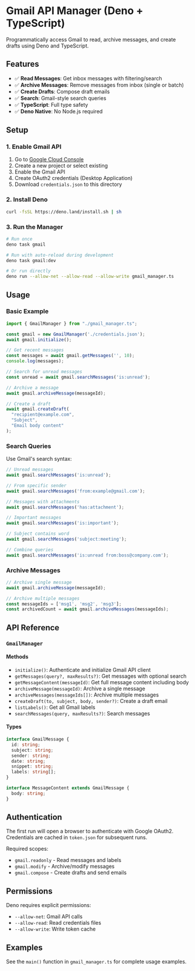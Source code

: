 # Gmail API Manager (Deno + TypeScript)

Programmatically access Gmail to read, archive messages, and create drafts using Deno and TypeScript.

## Features

- ✅ **Read Messages**: Get inbox messages with filtering/search
- ✅ **Archive Messages**: Remove messages from inbox (single or batch)
- ✅ **Create Drafts**: Compose draft emails
- ✅ **Search**: Gmail-style search queries
- ✅ **TypeScript**: Full type safety
- ✅ **Deno Native**: No Node.js required

## Setup

### 1. Enable Gmail API

1. Go to [Google Cloud Console](https://console.cloud.google.com/)
2. Create a new project or select existing
3. Enable the Gmail API
4. Create OAuth2 credentials (Desktop Application)
5. Download `credentials.json` to this directory

### 2. Install Deno

```bash
curl -fsSL https://deno.land/install.sh | sh
```

### 3. Run the Manager

```bash
# Run once
deno task gmail

# Run with auto-reload during development
deno task gmail:dev

# Or run directly
deno run --allow-net --allow-read --allow-write gmail_manager.ts
```

## Usage

### Basic Example

```typescript
import { GmailManager } from "./gmail_manager.ts";

const gmail = new GmailManager('./credentials.json');
await gmail.initialize();

// Get recent messages
const messages = await gmail.getMessages('', 10);
console.log(messages);

// Search for unread messages
const unread = await gmail.searchMessages('is:unread');

// Archive a message
await gmail.archiveMessage(messageId);

// Create a draft
await gmail.createDraft(
  "recipient@example.com",
  "Subject",
  "Email body content"
);
```

### Search Queries

Use Gmail's search syntax:

```typescript
// Unread messages
await gmail.searchMessages('is:unread');

// From specific sender  
await gmail.searchMessages('from:example@gmail.com');

// Messages with attachments
await gmail.searchMessages('has:attachment');

// Important messages
await gmail.searchMessages('is:important');

// Subject contains word
await gmail.searchMessages('subject:meeting');

// Combine queries
await gmail.searchMessages('is:unread from:boss@company.com');
```

### Archive Messages

```typescript
// Archive single message
await gmail.archiveMessage(messageId);

// Archive multiple messages
const messageIds = ['msg1', 'msg2', 'msg3'];
const archivedCount = await gmail.archiveMessages(messageIds);
```

## API Reference

### `GmailManager`

#### Methods

- `initialize()`: Authenticate and initialize Gmail API client
- `getMessages(query?, maxResults?)`: Get messages with optional search
- `getMessageContent(messageId)`: Get full message content including body
- `archiveMessage(messageId)`: Archive a single message
- `archiveMessages(messageIds[])`: Archive multiple messages
- `createDraft(to, subject, body, sender?)`: Create a draft email
- `listLabels()`: Get all Gmail labels
- `searchMessages(query, maxResults?)`: Search messages

#### Types

```typescript
interface GmailMessage {
  id: string;
  subject: string;
  sender: string;
  date: string;
  snippet: string;
  labels: string[];
}

interface MessageContent extends GmailMessage {
  body: string;
}
```

## Authentication

The first run will open a browser to authenticate with Google OAuth2. Credentials are cached in `token.json` for subsequent runs.

Required scopes:
- `gmail.readonly` - Read messages and labels
- `gmail.modify` - Archive/modify messages  
- `gmail.compose` - Create drafts and send emails

## Permissions

Deno requires explicit permissions:

- `--allow-net`: Gmail API calls
- `--allow-read`: Read credentials files
- `--allow-write`: Write token cache

## Examples

See the `main()` function in `gmail_manager.ts` for complete usage examples.